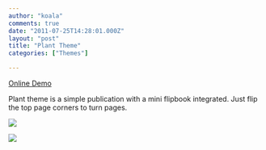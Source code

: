 ```yaml
---
author: "koala"
comments: true
date: "2011-07-25T14:28:01.000Z"
layout: "post"
title: "Plant Theme"
categories: ["Themes"]

---
```

[Online Demo](http://silexprod.com/plant)

Plant theme is a simple publication with a mini flipbook integrated. Just flip the top page corners to turn pages.

![](https://www.silexlabs.org/wp-content/uploads/2011/07/plant_theme.png)

![](https://www.silexlabs.org/wp-content/uploads/2011/07/plant_theme_flip_view.png)


